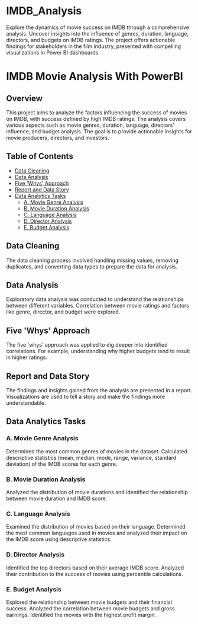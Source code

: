 # IMDB_Analysis
Explore the dynamics of movie success on IMDB through a comprehensive analysis. Uncover insights into the influence of genres, duration, language, directors, and budgets on IMDB ratings. The project offers actionable findings for stakeholders in the film industry, presented with compelling visualizations in Power BI dashboards.


# IMDB Movie Analysis With PowerBI

## Overview

This project aims to analyze the factors influencing the success of movies on IMDB, with success defined by high IMDB ratings. The analysis covers various aspects such as movie genres, duration, language, directors' influence, and budget analysis. The goal is to provide actionable insights for movie producers, directors, and investors.

## Table of Contents

- [Data Cleaning](#data-cleaning)
- [Data Analysis](#data-analysis)
- [Five 'Whys' Approach](#five-whys-approach)
- [Report and Data Story](#report-and-data-story)
- [Data Analytics Tasks](#data-analytics-tasks)
  - [A. Movie Genre Analysis](#a-movie-genre-analysis)
  - [B. Movie Duration Analysis](#b-movie-duration-analysis)
  - [C. Language Analysis](#c-language-analysis)
  - [D. Director Analysis](#d-director-analysis)
  - [E. Budget Analysis](#e-budget-analysis)

## Data Cleaning

The data cleaning process involved handling missing values, removing duplicates, and converting data types to prepare the data for analysis.

## Data Analysis

Exploratory data analysis was conducted to understand the relationships between different variables. Correlation between movie ratings and factors like genre, director, and budget were explored.

## Five 'Whys' Approach

The five 'whys' approach was applied to dig deeper into identified correlations. For example, understanding why higher budgets tend to result in higher ratings.

## Report and Data Story

The findings and insights gained from the analysis are presented in a report. Visualizations are used to tell a story and make the findings more understandable.

## Data Analytics Tasks

### A. Movie Genre Analysis

Determined the most common genres of movies in the dataset. Calculated descriptive statistics (mean, median, mode, range, variance, standard deviation) of the IMDB scores for each genre.

### B. Movie Duration Analysis

Analyzed the distribution of movie durations and identified the relationship between movie duration and IMDB score.

### C. Language Analysis

Examined the distribution of movies based on their language. Determined the most common languages used in movies and analyzed their impact on the IMDB score using descriptive statistics.

### D. Director Analysis

Identified the top directors based on their average IMDB score. Analyzed their contribution to the success of movies using percentile calculations.

### E. Budget Analysis

Explored the relationship between movie budgets and their financial success. Analyzed the correlation between movie budgets and gross earnings. Identified the movies with the highest profit margin.





